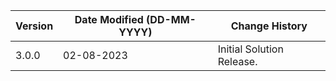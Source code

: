 | **Version** | **Date Modified (DD-MM-YYYY)** | **Change History**                          |
|-------------|--------------------------------|---------------------------------------------|
| 3.0.0       | 02-08-2023                     | Initial Solution Release.                   |
